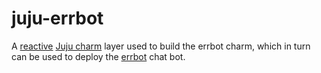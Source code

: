# juju-errbot
A [reactive](https://pythonhosted.org/charms.reactive/) [Juju charm](http://jujucharms.com/) layer used to build the errbot charm, which in turn can be used to deploy the [errbot](http://errbot.io/) chat bot.
